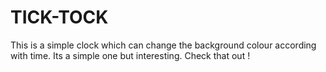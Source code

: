 # TICK-TOCK
This is a simple clock which can change the background colour according with time. Its a simple one but interesting. Check that out !
